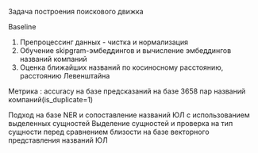Задача построения поискового движка

Baseline
1. Препроцессинг данных - чистка и нормализация
2. Обучение skipgram-эмбеддингов и вычисление эмбеддингов названий компаний
3. Оценка ближайших названий по косиносному расстоянию, расстоянию Левенштайна

Метрика : accuracy на базе предсказаний на базе 3658 пар названий компаний(is_duplicate=1)

Подход на базе NER и сопоставление названий ЮЛ с использованием выделенных сущностей
Выделение сущностей и проверка на тип сущности перед сравнением близости на базе векторного представления названий ЮЛ
